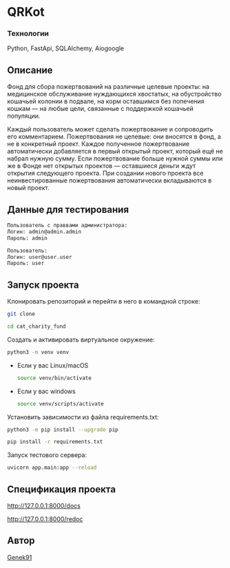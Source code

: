 # QRKot

### Технологии
Python, FastApi, SQLAlchemy, Aiogoogle

## Описание

Фонд для сбора пожертвований на различные целевые проекты: на медицинское обслуживание нуждающихся хвостатых, на обустройство кошачьей колонии в подвале, на корм оставшимся без попечения кошкам — на любые цели, связанные с поддержкой кошачьей популяции.

Каждый пользователь может сделать пожертвование и сопроводить его комментарием. Пожертвования не целевые: они вносятся в фонд, а не в конкретный проект. Каждое полученное пожертвование автоматически добавляется в первый открытый проект, который ещё не набрал нужную сумму. Если пожертвование больше нужной суммы или же в Фонде нет открытых проектов — оставшиеся деньги ждут открытия следующего проекта. При создании нового проекта все неинвестированные пожертвования автоматически вкладываются в новый проект.

## Данные для тестирования

```bash
Пользователь с праввами администратора:
Логин: admin@admin.admin
Пароль: admin

Пользователь:
Логин: user@user.user
Пароль: user
```

## Запуск проекта

Клонировать репозиторий и перейти в него в командной строке:

```bash
git clone 
```

```bash
cd cat_charity_fund
```

Cоздать и активировать виртуальное окружение:

```bash
python3 -m venv venv
```

- Если у вас Linux/macOS

    ```bash
    source venv/bin/activate
    ```

- Если у вас windows

    ```bash
    source venv/scripts/activate
    ```

Установить зависимости из файла requirements.txt:

```bash
python3 -m pip install --upgrade pip
```

```bash
pip install -r requirements.txt
```

Запуск тестового сервера:

```bash
uvicorn app.main:app --reload
```

## Спецификация проекта

<http://127.0.0.1:8000/docs>

<http://127.0.0.1:8000/redoc>

## Автор

[Genek91](https://github.com/Genek91)
